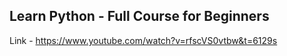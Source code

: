 ## Learn Python - Full Course for Beginners

Link - https://www.youtube.com/watch?v=rfscVS0vtbw&t=6129s
